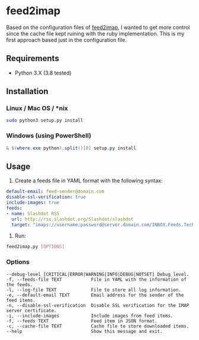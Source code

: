 # feed2imap

Based on the configuration files of [feed2imap](https://github.com/feed2imap/feed2imap),
I wanted to get more control since the cache file kept ruining with the ruby implementation.
This is my first approach based just in the configuration file.

## Requirements

- Python 3.X (3.8 tested)

## Installation

### Linux / Mac OS / *nix

  ```bash
  sudo python3 setup.py install
  ```

### Windows (using PowerShell)

  ```PowerShell
  & $(where.exe python).split()[0] setup.py install
  ```

## Usage

1. Create a feeds file in YAML format with the following syntax:

```yaml
default-email: feed-sender@domain.com
disable-ssl-verification: true
include-images: true
feeds:
- name: Slashdot RSS
  url: http://rss.slashdot.org/Slashdot/slashdot
  target: "imaps://username:password@server.domain.com/INBOX.Feeds.Technology.Slashdot" # The dot separate folders. You can also use IMAP without SSL using imap: as protocol at the begging.
  ```

1. Run:

  ```bash
  feed2imap.py [OPTIONS]
  ```

### Options

  ```
  --debug-level [CRITICAL|ERROR|WARNING|INFO|DEBUG|NOTSET] Debug level.
  -f, --feeds-file TEXT           File in YAML with the information of the feeds.
  -l, --log-file TEXT             File to store all log information.
  -e, --default-email TEXT        Email address for the sender of the feed items.
  -n, --disable-ssl-verification  Disable SSL verification for the IMAP server certificate.
  -i, --include-images            Include images from feed items.
  -f, --feeds TEXT                Feed item in JSON format.
  -c, --cache-file TEXT           Cache file to store downloaded items.
  --help                          Show this message and exit.
  ```
